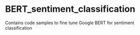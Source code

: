 # BERT_sentiment_classification
Contains code samples to fine tune Google BERT for sentiment classification
